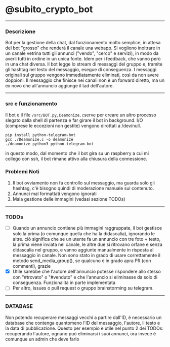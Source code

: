 # @subito_crypto_bot

--- 

### Descrizione 

Bot per la gestione della chat, dal funzionamento molto semplice, in attesa del bot "grosso" che renderà il canale una webapp. Si vogliono inoltrare in un canale vetrina tutti gli annunci ("vendo", "cerco" e servizi), in modo da averli tutti in ordine in un unica fonte. Idem per i feedback, che vanno però in una chat diversa. Il bot legge lo stream di messaggi del gruppo e, tramite gli hashtag nel testo del messaggio, esegue di conseguenza. I messaggi originali sul gruppo vengono immediatamente eliminati, così da non avere doppioni. Il messaggio che finisce nei canali non è un forward diretto, ma un ex novo che all'annuncio aggiunge il tad dell'autore.

---

### src e funzionamento
Il bot è il file `/src/BOT.py`, `Deamonize.c`serve per creare un altro processo slegato dalla shell di partenza e far girare il bot in background. I/O (comprese le eccezioni non gestite) vengono dirottati a /dev/null.
```shell
pip install python-telegram-bot
gcc ./Deamonize.c -o deamonize
./deamonize python3 python-telegram-bot
```
in questo modo, dal momento che il bot gira su un raspberry a cui mi collego con ssh, il bot rimane attivo alla chiusura della connessione.

### Problemi Noti

1. Il bot ovviamento non fa controllo sul messaggio, ma guarda solo gli hashtag, c'è bisogno quindi di moderazione manuale sul contenuto.
2. Annunci mal formattati vengono ignorati
3. Mala gestione delle immagini (vedasi sezione TODOs)

---

### TODOs

 - [ ] Quando un annuncio contiene più immagini raggruppate, il bot gestisce solo la prima (o comunque quella che ha la didascalia), ignorando le altre. ciò significa che se un utente fa un annuncio con tre foto + testo, la prima viene inviata nel canale, le altre due si ritrovano orfane e senza didascalia nel gruppo, e vanno aggiunte manualmente in risposta al messaggio in canale. Non sono stato in grado di usare correttamente il metodo send_media_group(), se qualcuno è in grado apra PR (con commenti), grazie
 - [x] Utile sarebbe che l'autore dell'annuncio potesse rispondere allo stesso con "#trovato" o "#venduto" e che l'annuncio si eliminasse da solo di conseguenza.
       Funzionalità in parte implementata
 - [ ] Per altro, issues o pull request o gruppo brainstorming su telegram.

---

### DATABASE

Non potendo recuperare messaggi vecchi a partire dall'ID, è necessario un database che contenga quantomeno l'ID del messaggio, l'autore, il testo e la data di pubblicazione.
Questo per esempio è utile nel punto 2 dei TODOs: recuperando l'autore, ognuno può eliminarsi i suoi annunci, ora invece è comunque un admin che deve farlo
